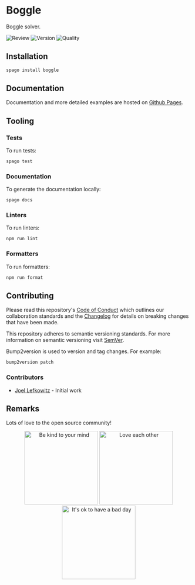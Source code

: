 # Boggle

Boggle solver.

![Review](https://img.shields.io/github/actions/workflow/status/JoelLefkowitz/boggle/review.yml)
![Version](https://pursuit.purescript.org/packages/purescript-boggle/badge)
![Quality](https://img.shields.io/codacy/grade/ec080f55abf241a5bc4921f349bf6264)

## Installation

```bash
spago install boggle
```

## Documentation

Documentation and more detailed examples are hosted on [Github Pages](https://joellefkowitz.github.io/boggle).

## Tooling

### Tests

To run tests:

```bash
spago test
```

### Documentation

To generate the documentation locally:

```bash
spago docs
```

### Linters

To run linters:

```bash
npm run lint
```

### Formatters

To run formatters:

```bash
npm run format
```

## Contributing

Please read this repository's [Code of Conduct](CODE_OF_CONDUCT.md) which outlines our collaboration standards and the [Changelog](CHANGELOG.md) for details on breaking changes that have been made.

This repository adheres to semantic versioning standards. For more information on semantic versioning visit [SemVer](https://semver.org).

Bump2version is used to version and tag changes. For example:

```bash
bump2version patch
```

### Contributors

- [Joel Lefkowitz](https://github.com/joellefkowitz) - Initial work

## Remarks

Lots of love to the open source community!

<p align='center'>
    <img width=200 height=200 src='https://media.giphy.com/media/osAcIGTSyeovPq6Xph/giphy.gif' alt='Be kind to your mind' />
    <img width=200 height=200 src='https://media.giphy.com/media/KEAAbQ5clGWJwuJuZB/giphy.gif' alt='Love each other' />
    <img width=200 height=200 src='https://media.giphy.com/media/WRWykrFkxJA6JJuTvc/giphy.gif' alt="It's ok to have a bad day" />
</p>
